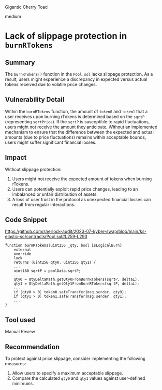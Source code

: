 Gigantic Cherry Toad

medium

# Lack of slippage protection in `burnRTokens`
## Summary
The `burnRTokens()` function in the `Pool.sol` lacks slippage protection. As a result, users might experience a discrepancy in expected versus actual tokens received due to volatile price changes.

## Vulnerability Detail
Within the `burnRTokens` function, the amount of `token0` and `token1` that a user receives upon burning rTokens is determined based on the `sqrtP` (representing `sqrtPrice`). If the `sqrtP` is susceptible to rapid fluctuations, users might not receive the amount they anticipate. Without an implemented mechanism to ensure that the difference between the expected and actual amounts (due to price fluctuations) remains within acceptable bounds, users might suffer significant financial losses.

## Impact
Without slippage protection:
1. Users might not receive the expected amount of tokens when burning rTokens.
2. Users can potentially exploit rapid price changes, leading to an imbalanced or unfair distribution of assets.
3. A loss of user trust in the protocol as unexpected financial losses can result from regular interactions.

## Code Snippet
https://github.com/sherlock-audit/2023-07-kyber-swap/blob/main/ks-elastic-sc/contracts/Pool.sol#L259-L293

```solidity
function burnRTokens(uint256 _qty, bool isLogicalBurn)
    external
    override
    lock
    returns (uint256 qty0, uint256 qty1) {
    ...
    uint160 sqrtP = poolData.sqrtP;
    ...
    qty0 = QtyDeltaMath.getQty0FromBurnRTokens(sqrtP, deltaL);
    qty1 = QtyDeltaMath.getQty1FromBurnRTokens(sqrtP, deltaL);
    ...
    if (qty0 > 0) token0.safeTransfer(msg.sender, qty0);
    if (qty1 > 0) token1.safeTransfer(msg.sender, qty1);
    ...
}
```

## Tool used
Manual Review

## Recommendation
To protect against price slippage, consider implementing the following measures:

1. Allow users to specify a maximum acceptable slippage.
2. Compare the calculated `qty0` and `qty1` values against user-defined minimums.